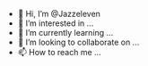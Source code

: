 - 👋 Hi, I’m @Jazzeleven
- 👀 I’m interested in ...
- 🌱 I’m currently learning ...
- 💞️ I’m looking to collaborate on ...
- 📫 How to reach me ...

<!---
Jazzeleven/Jazzeleven is a ✨ special ✨ repository because its `README.md` (this file) appears on your GitHub profile.
You can click the Preview link to take a look at your changes.
--->
